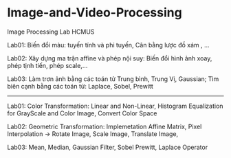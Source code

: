 # Image-and-Video-Processing
Image Processing Lab HCMUS 

Lab01: Biến đổi màu: tuyến tính và phi tuyến, Cân bằng lược đồ xám , ...

Lab02: Xây dựng ma trận affine và phép nội suy: Biến đổi hình ảnh  xoay, phép tịnh tiến, phép scale,...

Lab03: Làm trơn ảnh bằng các toán tử Trung bình, Trung Vị, Gaussian; Tìm biên cạnh bằng các toán tử: Laplace, Sobel, Prewitt

------------------------------------------------------------------------------------------------------------------------

Lab01: Color Transformation: Linear and Non-Linear, Histogram Equalization for GrayScale and Color Image, Convert Color Space

Lab02: Geometric Transformation: Implemetation Affine Matrix, Pixel Interpolation -> Rotate Image, Scale Image, Translate Image,

Lab03: Mean, Median, Gaussian Filter, Sobel Prewitt, Laplace Operator 
